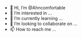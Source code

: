 - 👋 Hi, I’m @Ahncomfortable
- 👀 I’m interested in ...
- 🌱 I’m currently learning ...
- 💞️ I’m looking to collaborate on ...
- 📫 How to reach me ...

<!---
Ahncomfortable/Ahncomfortable is a ✨ special ✨ repository because its `README.md` (this file) appears on your GitHub profile.
You can click the Preview link to take a look at your changes.
--->
